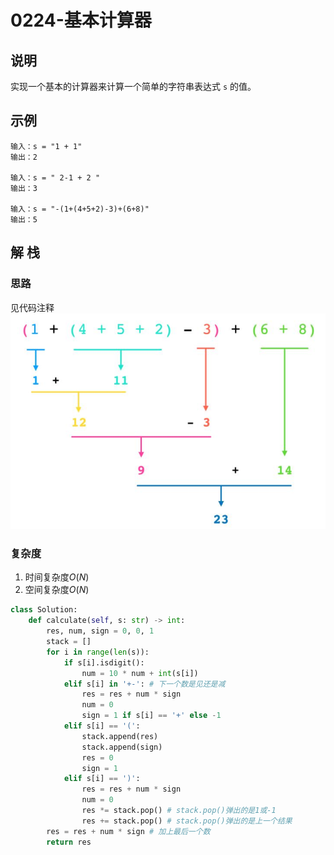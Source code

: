 # 0224-基本计算器

## 说明
实现一个基本的计算器来计算一个简单的字符串表达式 `s` 的值。

## 示例
```
输入：s = "1 + 1"
输出：2

输入：s = " 2-1 + 2 "
输出：3

输入：s = "-(1+(4+5+2)-3)+(6+8)"
输出：5
```

## 解 栈

### 思路
见代码注释
![image](https://github.com/michaelzhouy/Algorithm/blob/master/01-LeetCode/Figs/0224-%E5%9F%BA%E6%9C%AC%E8%AE%A1%E7%AE%97%E5%99%A8-%E6%80%9D%E8%B7%AF.JPG?raw=true)

### 复杂度
1. 时间复杂度$O(N)$
2. 空间复杂度$O(N)$

```python
class Solution:
    def calculate(self, s: str) -> int:
        res, num, sign = 0, 0, 1
        stack = []
        for i in range(len(s)):
            if s[i].isdigit():
                num = 10 * num + int(s[i])
            elif s[i] in '+-': # 下一个数是见还是减
                res = res + num * sign
                num = 0
                sign = 1 if s[i] == '+' else -1
            elif s[i] == '(':
                stack.append(res)
                stack.append(sign)
                res = 0
                sign = 1
            elif s[i] == ')':
                res = res + num * sign
                num = 0
                res *= stack.pop() # stack.pop()弹出的是1或-1
                res += stack.pop() # stack.pop()弹出的是上一个结果
        res = res + num * sign # 加上最后一个数
        return res
```